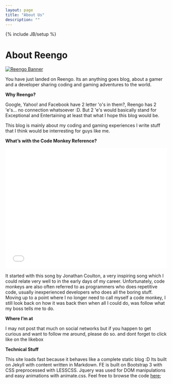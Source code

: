 ```yaml
---
layout: page
title: "About Us"
description: ""
---
```

{% include JB/setup %}

About Reengo
=======

[![Reengo Banner]({{BASE_PATH}}/assets/images/reengo.png)]({{BASE_PATH}}/assets/images/reengo.png)

You have just landed on Reengo. Its an anything goes blog, about a gamer and a developer sharing coding and gaming adventures to the world.

**Why Reengo?**

Google, Yahoo! and Facebook have 2 letter 'o's in them?, Reengo has 2 'e's... no connection whatsoever :D. But 2 'e's would basically stand for Exceptional and Entertaining at least that what I hope this blog would be.

This blog is mainly about my coding and gaming experiences I write stuff that I think would be interresting for guys like me.

**What’s with the Code Monkey Reference?**

<iframe width="100%" height="375" src="//www.youtube.com/embed/5W_wd9Qf0IE" frameborder="0" allowfullscreen></iframe>


It started with this song by Jonathan Coulton, a very inspiring song which I could relate very well to in the early days of my career. Unfortunately, code monkeys are also often referred to as programmers who does repetitive code, usually inexperienced developers who does all the boring stuff. Moving up to a point where I no longer need to call myself a code monkey, I still look back on how it was back then when all I could do, was follow what my boss tells me to do.

**Where I’m at**

I may not post that much on social networks but if you happen to get curious and want to follow me around, please do so. and dont forget to click like on the likebox

**Technical Stuff**

This site loads fast because it behaves like a complete static blog :D Its built on Jekyll with content written in Markdown. FE is built on Bootstrap 3 with CSS preprocessed with LESSCSS. Jquery was used for DOM manipulations and easy animations with animate.css. Feel free to browse the code [here](https://github.com/reengo/reengo.github.com);
